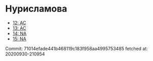 # Нурисламова
- [12: AC](12.md)
- [13: AC](13.md)
- [14: NA](14.md)
- [15: NA](15.md)

Commit: 71014efade441b468119c183f958aa4995753485
 fetched at: 20200930-210954
